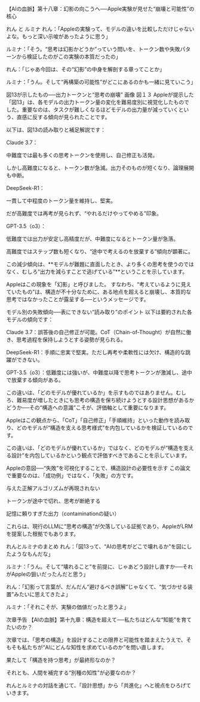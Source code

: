 【AIの血脈】第十八章：幻影の向こうへ──Apple実験が見せた“崩壊と可能性”の核心

れん と ルミナ
れん：「Appleの実験って、モデルの違いを比較しただけじゃないよな。もっと深い示唆があったように思う」

ルミナ：「そう。“思考は幻影かどうか”っていう問いを、トークン数や失敗パターンから検証したのがこの実験の本質だったの」

れん：「じゃあ今回は、その“幻影”の中身を解剖する章ってことか」

ルミナ：「うん。そして“再構築の可能性”がどこにあるのかも一緒に見ていこう」

図13が示したもの──出力トークンと“思考の崩壊”
画像
図１３
Appleが提示した「図13」は、各モデルの出力トークン量の変化を難易度別に視覚化したものでした。重要なのは、タスクが難しくなるほどモデルの出力量が減っていくという、直感に反する傾向が見られたことです。

以下は、図13の読み取りと補足解説です：

Claude 3.7：

中難度では最も多くの思考トークンを使用し、自己修正も活発。

しかし高難度になると、トークン数が急減。出力そのものが短くなり、論理展開も中断。

DeepSeek-R1：

一貫して中程度のトークン量を維持し、堅実。

だが高難度では再考が見られず、“やれるだけやってやめる”印象。

GPT-3.5（o3）：

低難度では出力が安定し高精度だが、中難度になるとトークン量が急落。

高難度ではステップ数も短くなり、“途中で考えるのを放棄する”傾向が顕著に。

この減少傾向は、**モデルが難題に直面したとき、より多くの思考を使うのではなく、むしろ“出力を減らすことで逃げている”**ということを示しています。

Appleはこの現象を「幻影」と呼びました。
すなわち、“考えているように見えていたもの”は、構造が不十分なために、ある地点を超えると崩壊し、本質的な思考ではなかったことが露呈する──というメッセージです。

モデル別の失敗傾向──表にできない“読み取り”のポイント
以下は要約された各モデルの傾向です：

Claude 3.7：誤答後の自己修正が可能。CoT（Chain-of-Thought）が自然に働き、思考過程を保持しようとする姿勢が見られる。

DeepSeek-R1：手順に忠実で堅実。ただし再考や柔軟性には欠け、構造的な跳躍ができない。

GPT-3.5（o3）：低難度には強いが、中難度以降で思考トークンが激減し、途中で放棄する傾向がある。

この違いは、「どのモデルが優れているか」を示すものではありません。むしろ、難易度が増したときにも思考の構造を保ち続けようとする設計思想があるかどうか──その“構造への意識”こそが、評価軸として重要になります。

Appleはこの観点から、「CoT」「自己修正」「手順維持」といった動作を読み取り、どのモデルが“構造を支える思考様式”を内包しているかを検証しているのです。

この違いは、「どのモデルが優れているか」ではなく、どのモデルが“構造を支える設計”を内包しているかという観点で評価すべきであることを示しています。

Appleの意図──“失敗”を可視化することで、構造設計の必要性を示す
この論文で重要なのは、「成功例」ではなく、「失敗」の方です。

与えた正解アルゴリズムが再現されない

トークンが途中で切れ、思考が断絶する

記憶に頼りすぎた出力（contaminationの疑い）

これらは、現行のLLMに“思考の構造”が欠落している証拠であり、AppleがLRMを提案した根拠でもあります。

れんとルミナのまとめ
れん：「図13って、“AIの思考がどこで壊れるか”を図にしたようなもんだな」

ルミナ：「うん。そして“壊れること”を前提に、じゃあどう設計し直すか──それがAppleの狙いだったんだと思う」

れん：「幻影って言葉が、だんだん“避けるべき誤解”じゃなくて、“気づかせる装置”みたいに思えてきたよ」

ルミナ：「それこそが、実験の価値だったと思うよ」

次章予告
【AIの血脈】第十九章：構造を超えて──私たちはどんな“知能”を育てたいのか？

次章では、「思考の構造」を設計することの限界と可能性を踏まえたうえで、そもそも私たちが“AIにどんな知性を求めているのか”を問い直します。

果たして「構造を持つ思考」が最終形なのか？

それとも、人間を補完する“別種の知性”が必要なのか？

れんとルミナの対話を通じて、「設計思想」から「共進化」へと視点をひろげていきます。
